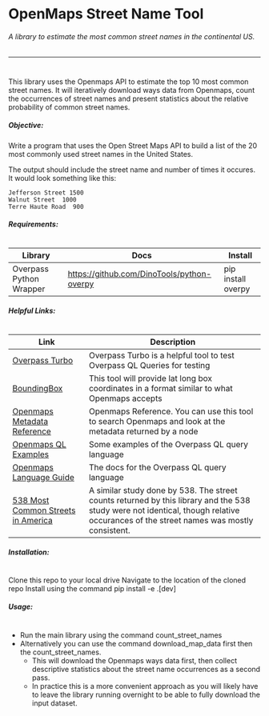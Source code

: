 # OpenMaps Street Name Tool
###### A library to estimate the most common street names in the continental US.
---
#
This library uses the Openmaps API to estimate the top 10 most common street names. It will iteratively download ways data from Openmaps, count the occurrences of street names and present statistics about the relative probability of common street names.


##### Objective:
Write a program that uses the Open Street Maps API to build a list of the 20 most commonly used street names in the United States.

The output should include the street name and number of times it occures. It would look something like this:

    Jefferson Street 1500
    Walnut Street  1000
    Terre Haute Road  900

##### Requirements:
#
Library | Docs | Install
--- | --- | ---
Overpass Python Wrapper | https://github.com/DinoTools/python-overpy | pip install overpy

##### Helpful Links:
#
Link | Description
--- | ---
[Overpass Turbo](http://overpass-turbo.eu/) | Overpass Turbo is a helpful tool to test Overpass QL Queries for testing
[BoundingBox](http://boundingbox.klokantech.com/) | This tool will provide lat long box coordinates in a format similar to what Openmaps accepts
[Openmaps Metadata Reference](https://www.openstreetmap.org/relation/253832#map=10/32.8259/-117.1074) | Openmaps Reference. You can use this tool to search Openmaps and look at the metadata returned by a node
[Openmaps QL Examples](http://wiki.openstreetmap.org/wiki/Overpass_API/Overpass_QL) | Some examples of the Overpass QL query language
[Openmaps Language Guide](https://wiki.openstreetmap.org/wiki/Overpass_API/Language_Guide) | The docs for the Overpass QL query language
[538 Most Common Streets in America](http://fivethirtyeight.com/datalab/whats-the-most-common-street-name-in-america/) | A similar study done by 538. The street counts returned by this library and the 538 study were not identical, though relative occurances of the street names was mostly consistent.


##### Installation:
#
Clone this repo to your local drive
Navigate to the location of the cloned repo
Install using the command pip install -e .[dev]

##### Usage:
#
* Run the main library using the command count_street_names
* Alternatively you can use the command download_map_data first then the count_street_names.
    - This will download the Openmaps ways data first, then collect descriptive statistics about the street name occurrences as a second pass.
    - In practice this is a more convenient approach as you will likely have to leave the library running overnight to be able to fully download the input dataset.

